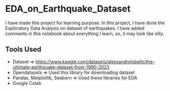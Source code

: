 # EDA_on_Earthquake_Dataset
I have made this project for learning purpose. In this project, I have done the Exploratory Data Analysis on dataset of earthquakes. I have added comments in this notebook about everything I learn, so, it may look like silly. 
## Tools Used
- Dataset => https://www.kaggle.com/datasets/alessandrolobello/the-ultimate-earthquake-dataset-from-1990-2023
- Opendatasets => Used this library for downloading dataset
- Pandas, Matplotlib, Seaborn => Used these libraries for EDA
- Google Colab
